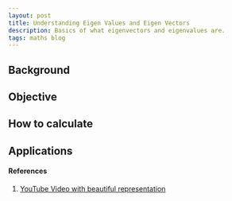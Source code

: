 ```yaml
---
layout: post
title: Understanding Eigen Values and Eigen Vectors
description: Basics of what eigenvectors and eigenvalues are.
tags: maths blog
---
```


## Background


## Objective


## How to calculate


## Applications


#### References
1. [YouTube Video with beautiful representation](https://youtu.be/PFDu9oVAE-g)
